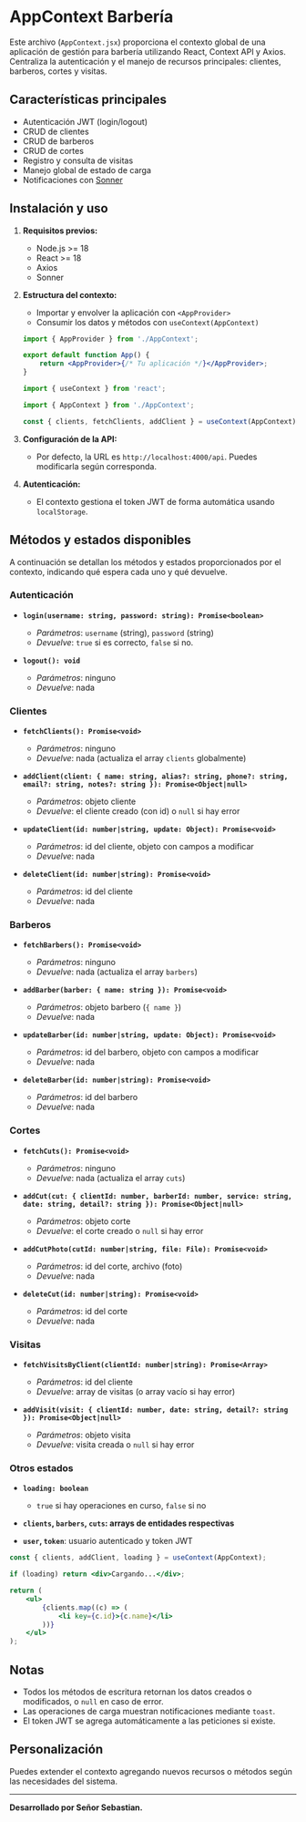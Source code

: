 # AppContext Barbería

Este archivo (`AppContext.jsx`) proporciona el contexto global de una aplicación de gestión para barbería utilizando React, Context API y Axios. Centraliza la autenticación y el manejo de recursos principales: clientes, barberos, cortes y visitas.

## Características principales

- Autenticación JWT (login/logout)
- CRUD de clientes
- CRUD de barberos
- CRUD de cortes
- Registro y consulta de visitas
- Manejo global de estado de carga
- Notificaciones con [Sonner](https://sonner.emilkowal.ski/)

## Instalación y uso

1. **Requisitos previos:**
    - Node.js >= 18
    - React >= 18
    - Axios
    - Sonner

2. **Estructura del contexto:**
    - Importar y envolver la aplicación con `<AppProvider>`
    - Consumir los datos y métodos con `useContext(AppContext)`

    ```jsx
    import { AppProvider } from './AppContext';

    export default function App() {
        return <AppProvider>{/* Tu aplicación */}</AppProvider>;
    }
    ```

    ```jsx
    import { useContext } from 'react';

    import { AppContext } from './AppContext';

    const { clients, fetchClients, addClient } = useContext(AppContext);
    ```

3. **Configuración de la API:**
    - Por defecto, la URL es `http://localhost:4000/api`. Puedes modificarla según corresponda.

4. **Autenticación:**
    - El contexto gestiona el token JWT de forma automática usando `localStorage`.

## Métodos y estados disponibles

A continuación se detallan los métodos y estados proporcionados por el contexto, indicando qué espera cada uno y qué devuelve.

### Autenticación

- **`login(username: string, password: string): Promise<boolean>`**
    - _Parámetros_: `username` (string), `password` (string)
    - _Devuelve_: `true` si es correcto, `false` si no.

- **`logout(): void`**
    - _Parámetros_: ninguno
    - _Devuelve_: nada

### Clientes

- **`fetchClients(): Promise<void>`**
    - _Parámetros_: ninguno
    - _Devuelve_: nada (actualiza el array `clients` globalmente)

- **`addClient(client: { name: string, alias?: string, phone?: string, email?: string, notes?: string }): Promise<Object|null>`**
    - _Parámetros_: objeto cliente
    - _Devuelve_: el cliente creado (con id) o `null` si hay error

- **`updateClient(id: number|string, update: Object): Promise<void>`**
    - _Parámetros_: id del cliente, objeto con campos a modificar
    - _Devuelve_: nada

- **`deleteClient(id: number|string): Promise<void>`**
    - _Parámetros_: id del cliente
    - _Devuelve_: nada

### Barberos

- **`fetchBarbers(): Promise<void>`**
    - _Parámetros_: ninguno
    - _Devuelve_: nada (actualiza el array `barbers`)

- **`addBarber(barber: { name: string }): Promise<void>`**
    - _Parámetros_: objeto barbero (`{ name }`)
    - _Devuelve_: nada

- **`updateBarber(id: number|string, update: Object): Promise<void>`**
    - _Parámetros_: id del barbero, objeto con campos a modificar
    - _Devuelve_: nada

- **`deleteBarber(id: number|string): Promise<void>`**
    - _Parámetros_: id del barbero
    - _Devuelve_: nada

### Cortes

- **`fetchCuts(): Promise<void>`**
    - _Parámetros_: ninguno
    - _Devuelve_: nada (actualiza el array `cuts`)

- **`addCut(cut: { clientId: number, barberId: number, service: string, date: string, detail?: string }): Promise<Object|null>`**
    - _Parámetros_: objeto corte
    - _Devuelve_: el corte creado o `null` si hay error

- **`addCutPhoto(cutId: number|string, file: File): Promise<void>`**
    - _Parámetros_: id del corte, archivo (foto)
    - _Devuelve_: nada

- **`deleteCut(id: number|string): Promise<void>`**
    - _Parámetros_: id del corte
    - _Devuelve_: nada

### Visitas

- **`fetchVisitsByClient(clientId: number|string): Promise<Array>`**
    - _Parámetros_: id del cliente
    - _Devuelve_: array de visitas (o array vacío si hay error)

- **`addVisit(visit: { clientId: number, date: string, detail?: string }): Promise<Object|null>`**
    - _Parámetros_: objeto visita
    - _Devuelve_: visita creada o `null` si hay error

### Otros estados

- **`loading: boolean`**
    - `true` si hay operaciones en curso, `false` si no

- **`clients`, `barbers`, `cuts`: arrays de entidades respectivas**
- **`user`, `token`**: usuario autenticado y token JWT

```jsx
const { clients, addClient, loading } = useContext(AppContext);

if (loading) return <div>Cargando...</div>;

return (
    <ul>
        {clients.map((c) => (
            <li key={c.id}>{c.name}</li>
        ))}
    </ul>
);
```

## Notas

- Todos los métodos de escritura retornan los datos creados o modificados, o `null` en caso de error.
- Las operaciones de carga muestran notificaciones mediante `toast`.
- El token JWT se agrega automáticamente a las peticiones si existe.

## Personalización

Puedes extender el contexto agregando nuevos recursos o métodos según las necesidades del sistema.

---

**Desarrollado por Señor Sebastian.**

